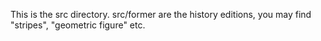 This is the src directory.
src/former are the history editions, you may find "stripes", "geometric figure" etc.
